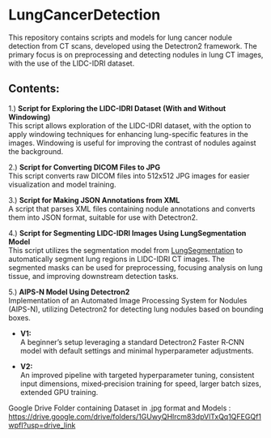 # LungCancerDetection
This repository contains scripts and models for lung cancer nodule detection from CT scans, developed using the Detectron2 framework. The primary focus is on preprocessing and detecting nodules in lung CT images, with the use of the LIDC-IDRI dataset.

## Contents:
1.) **Script for Exploring the LIDC-IDRI Dataset (With and Without Windowing)**<br />
This script allows exploration of the LIDC-IDRI dataset, with the option to apply windowing techniques for enhancing lung-specific features in the images. Windowing is useful for improving the contrast of nodules against the background.

2.) **Script for Converting DICOM Files to JPG**<br />
This script converts raw DICOM files into 512x512 JPG images for easier visualization and model training.

3.) **Script for Making JSON Annotations from XML**<br />
A script that parses XML files containing nodule annotations and converts them into JSON format, suitable for use with Detectron2.

4.) **Script for Segmenting LIDC-IDRI Images Using LungSegmentation Model**<br />
This script utilizes the segmentation model from [LungSegmentation](https://github.com/wolgwang1729/LungSegmentation) to automatically segment lung regions in LIDC-IDRI CT images. The segmented masks can be used for preprocessing, focusing analysis on lung tissue, and improving downstream detection tasks.

5.) **AIPS-N Model Using Detectron2**<br />
Implementation of an Automated Image Processing System for Nodules (AIPS-N), utilizing Detectron2 for detecting lung nodules based on bounding boxes.

- **V1:**  
  A beginner’s setup leveraging a standard Detectron2 Faster R‑CNN model with default settings and minimal hyperparameter adjustments.

- **V2:**  
  An improved pipeline with targeted hyperparameter tuning, consistent input dimensions, mixed‑precision training for speed, larger batch sizes, extended GPU training.

Google Drive Folder containing Dataset in .jpg format and Models : https://drive.google.com/drive/folders/1GUwyQHlrcm83dpVlTxQq1QFEGQf1wpfI?usp=drive_link


